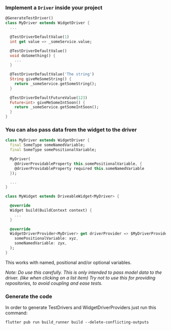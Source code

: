 ### Implement a `Driver` inside your project

```dart
@GenerateTestDriver()
class MyDriver extends WidgetDriver {
  ...

  @TestDriverDefaultValue(1)
  int get value => _someService.value;

  @TestDriverDefaultValue()
  void doSomething() {
    ...
  }

  @TestDriverDefaultValue('The string')
  String giveMeSomeString() {
    return _someService.getSomeString();
  }

  @TestDriverDefaultFutureValue(123)
  Future<int> giveMeSomeIntSoon() {
    return _someService.getSomeIntSoon();
  }
}
```

### You can also pass data from the widget to the driver

```dart
class MyDriver extends WidgetDriver {
  final SomeType someNamedVariable;
  final SomeType somePositionalVariable;

  MyDriver(
    @driverProvidableProperty this.somePositionalVariable, {
    @driverProvidableProperty required this.someNamedVariable
  });

  ...
}

class MyWidget extends DriveableWidget<MyDriver> {

  @override
  Widget build(BuildContext context) {
    ...
  }

  @override
  WidgetDriverProvider<MyDriver> get driverProvider => $MyDriverProvider(
    somePositionalVariable: xyz,
    someNamedVariable: zyx,
  );
}
```

This works with named, positional and/or optional variables.

*Note: Do use this carefully. This is only intended to pass model data to the driver. (like when clicking on a list item) Try not to use this for providing repositories, to avoid coupling and ease tests.*

### Generate the code

In order to generate TestDrivers and WidgetDriverProviders just run this command:

```console
flutter pub run build_runner build --delete-conflicting-outputs
```